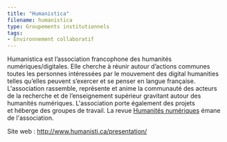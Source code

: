 ```yaml
---
title: "Humanistica"
filename: humanistica
type: Groupements institutionnels
tags:
- Environnement collaboratif
---
```


Humanistica est l’association francophone des humanités numériques/digitales. Elle cherche à réunir autour d’actions communes toutes les personnes intéressées par le mouvement des digital humanities telles qu’elles peuvent s’exercer et se penser en langue française. L'association rassemble, représente et anime la communauté des acteurs de la recherche et de l’enseignement supérieur gravitant autour des humanités numériques. L'association porte également des projets et héberge des groupes de travail. La revue [Humanités numériques](https://journals.openedition.org/revuehn/) émane de l'association. 

Site web : <http://www.humanisti.ca/presentation/>

